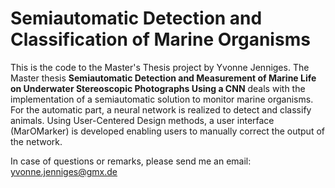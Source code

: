 # Semiautomatic Detection and Classification of Marine Organisms
This is the code to the Master's Thesis project by Yvonne Jenniges.
The Master thesis **Semiautomatic Detection and Measurement of Marine Life on 
Underwater Stereoscopic Photographs Using a CNN** deals with the implementation of a 
semiautomatic solution to monitor marine organisms. For the automatic part, 
a neural network is realized to detect and classify animals. 
Using User-Centered Design methods, a user interface (MarOMarker) is developed enabling users 
to manually correct the output of the network. 

In case of questions or remarks, please send me an email: yvonne.jenniges@gmx.de
